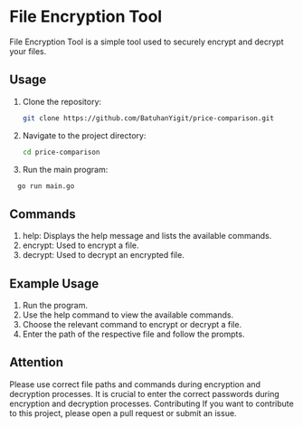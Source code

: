 # File Encryption Tool
File Encryption Tool is a simple tool used to securely encrypt and decrypt your files.

## Usage

1. Clone the repository:

   ```bash
   git clone https://github.com/BatuhanYigit/price-comparison.git
   ```
   
2. Navigate to the project directory:

   ```bash
   cd price-comparison
   ```
3. Run the main program:
```bash
  go run main.go
```

## Commands
1. help: Displays the help message and lists the available commands.
2. encrypt: Used to encrypt a file.
3. decrypt: Used to decrypt an encrypted file.

## Example Usage
1. Run the program.
2. Use the help command to view the available commands.
3. Choose the relevant command to encrypt or decrypt a file.
4. Enter the path of the respective file and follow the prompts.

## Attention
Please use correct file paths and commands during encryption and decryption processes.
It is crucial to enter the correct passwords during encryption and decryption processes.
Contributing
If you want to contribute to this project, please open a pull request or submit an issue.




